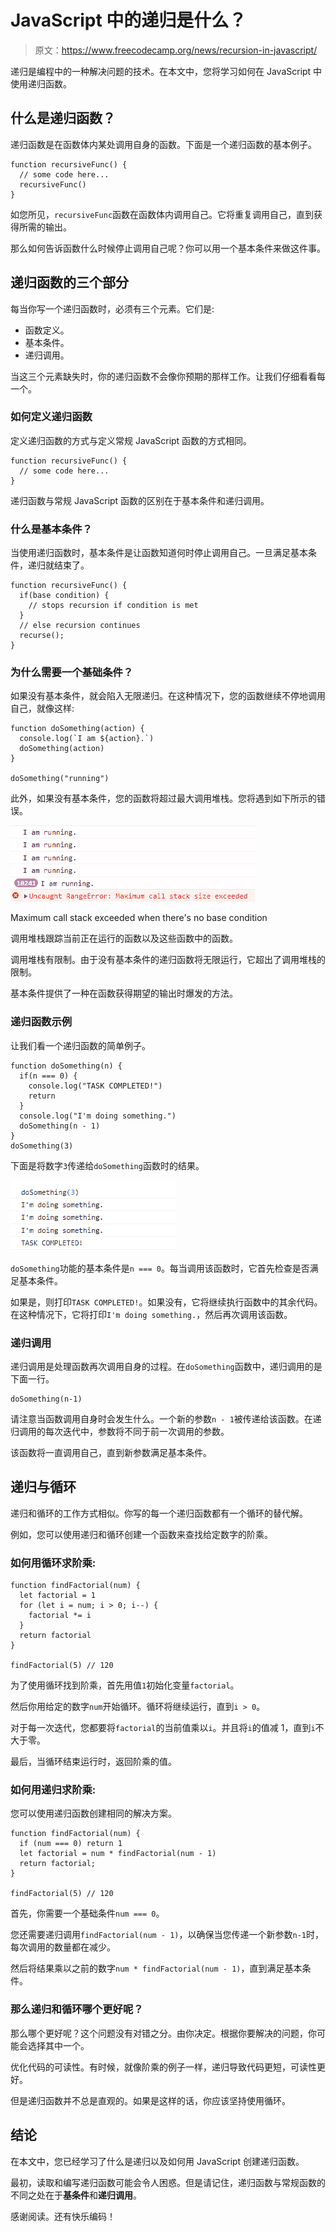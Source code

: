 # JavaScript 中的递归是什么？

> 原文：<https://www.freecodecamp.org/news/recursion-in-javascript/>

递归是编程中的一种解决问题的技术。在本文中，您将学习如何在 JavaScript 中使用递归函数。

## 什么是递归函数？

递归函数是在函数体内某处调用自身的函数。下面是一个递归函数的基本例子。

```
function recursiveFunc() {
  // some code here... 
  recursiveFunc()
}
```

如您所见，`recursiveFunc`函数在函数体内调用自己。它将重复调用自己，直到获得所需的输出。

那么如何告诉函数什么时候停止调用自己呢？你可以用一个基本条件来做这件事。

## 递归函数的三个部分

每当你写一个递归函数时，必须有三个元素。它们是:

*   函数定义。
*   基本条件。
*   递归调用。

当这三个元素缺失时，你的递归函数不会像你预期的那样工作。让我们仔细看看每一个。

### 如何定义递归函数

定义递归函数的方式与定义常规 JavaScript 函数的方式相同。

```
function recursiveFunc() {
  // some code here...
} 
```

递归函数与常规 JavaScript 函数的区别在于基本条件和递归调用。

### 什么是基本条件？

当使用递归函数时，基本条件是让函数知道何时停止调用自己。一旦满足基本条件，递归就结束了。

```
function recursiveFunc() {
  if(base condition) {
    // stops recursion if condition is met
  }
  // else recursion continues
  recurse();
}
```

### 为什么需要一个基础条件？

如果没有基本条件，就会陷入无限递归。在这种情况下，您的函数继续不停地调用自己，就像这样:

```
function doSomething(action) {
  console.log(`I am ${action}.`)
  doSomething(action)
}

doSomething("running")
```

此外，如果没有基本条件，您的函数将超过最大调用堆栈。您将遇到如下所示的错误。

![benjamin-semah-max-callstack](img/3aa2ea5b27c4b7baaed19532794305fd.png)

Maximum call stack exceeded when there's no base condition

调用堆栈跟踪当前正在运行的函数以及这些函数中的函数。

调用堆栈有限制。由于没有基本条件的递归函数将无限运行，它超出了调用堆栈的限制。

基本条件提供了一种在函数获得期望的输出时爆发的方法。

### 递归函数示例

让我们看一个递归函数的简单例子。

```
function doSomething(n) {
  if(n === 0) {
    console.log("TASK COMPLETED!")
    return
  }
  console.log("I'm doing something.")
  doSomething(n - 1)
}
doSomething(3)
```

下面是将数字`3`传递给`doSomething`函数时的结果。

![benjamin-semah-task-completed](img/62fd856790d5aaf0c500753c5c97b6ba.png)

`doSomething`功能的基本条件是`n === 0`。每当调用该函数时，它首先检查是否满足基本条件。

如果是，则打印`TASK COMPLETED!`。如果没有，它将继续执行函数中的其余代码。在这种情况下，它将打印`I'm doing something.`，然后再次调用该函数。

### 递归调用

递归调用是处理函数再次调用自身的过程。在`doSomething`函数中，递归调用的是下面一行。

```
doSomething(n-1)
```

请注意当函数调用自身时会发生什么。一个新的参数`n - 1`被传递给该函数。在递归调用的每次迭代中，参数将不同于前一次调用的参数。

该函数将一直调用自己，直到新参数满足基本条件。

## 递归与循环

递归和循环的工作方式相似。你写的每一个递归函数都有一个循环的替代解。

例如，您可以使用递归和循环创建一个函数来查找给定数字的阶乘。

### 如何用循环求阶乘:

```
function findFactorial(num) {
  let factorial = 1
  for (let i = num; i > 0; i--) {
    factorial *= i
  }
  return factorial
}

findFactorial(5) // 120
```

为了使用循环找到阶乘，首先用值`1`初始化变量`factorial`。

然后你用给定的数字`num`开始循环。循环将继续运行，直到`i > 0`。

对于每一次迭代，您都要将`factorial`的当前值乘以`i`。并且将`i`的值减 1，直到`i`不大于零。

最后，当循环结束运行时，返回阶乘的值。

### 如何用递归求阶乘:

您可以使用递归函数创建相同的解决方案。

```
function findFactorial(num) {
  if (num === 0) return 1
  let factorial = num * findFactorial(num - 1)
  return factorial;
}

findFactorial(5) // 120
```

首先，你需要一个基础条件`num === 0`。

您还需要递归调用`findFactorial(num - 1)`，以确保当您传递一个新参数`n-1`时，每次调用的数量都在减少。

然后将结果乘以之前的数字`num * findFactorial(num - 1)`，直到满足基本条件。

### 那么递归和循环哪个更好呢？

那么哪个更好呢？这个问题没有对错之分。由你决定。根据你要解决的问题，你可能会选择其中一个。

优化代码的可读性。有时候，就像阶乘的例子一样，递归导致代码更短，可读性更好。

但是递归函数并不总是直观的。如果是这样的话，你应该坚持使用循环。

## 结论

在本文中，您已经学习了什么是递归以及如何用 JavaScript 创建递归函数。

最初，读取和编写递归函数可能会令人困惑。但是请记住，递归函数与常规函数的不同之处在于**基条件**和**递归调用**。

感谢阅读。还有快乐编码！